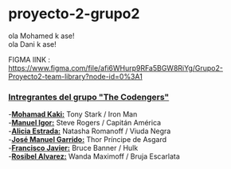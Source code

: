 # proyecto-2-grupo2

ola Mohamed k ase!<br>
ola Dani k ase!

FIGMA lINK : 
https://www.figma.com/file/afi6WHurp9RFa5BGW8RiYg/Grupo2-Proyecto2-team-library?node-id=0%3A1


<u><h3>Intregrantes del grupo "The Codengers"</h3></u>

-<strong><u>Mohamad Kaki:</u></strong> Tony Stark / Iron Man<br>
-<strong><u>Manuel Igor:</u></strong> Steve Rogers / Capitán América<br>
-<strong><u>Alicia Estrada:</u></strong> Natasha Romanoff / Viuda Negra<br>
-<strong><u>José Manuel Garrido:</u></strong> Thor Príncipe de Asgard<br>
-<strong><u>Francisco Javier:</u></strong> Bruce Banner / Hulk<br>
-<strong><u>Rosibel Alvarez:</u></strong> Wanda Maximoff / Bruja Escarlata<br>
